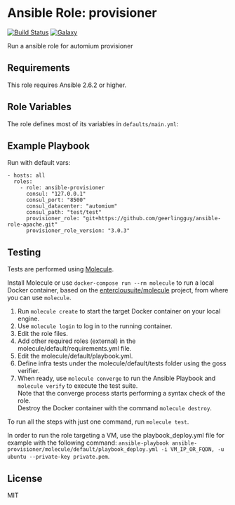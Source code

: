 Ansible Role: provisioner 
======================================

[![Build Status](https://travis-ci.org/automium/ansible-provisioner.svg?branch=master)](https://travis-ci.org/automium/ansible-provisioner)
[![Galaxy](https://img.shields.io/badge/galaxy-automium.provisioner-blue.svg?style=flat-square)](https://galaxy.ansible.com/automium/provisioner)  

Run a ansible role for automium provisioner

## Requirements

This role requires Ansible 2.6.2 or higher.

## Role Variables

The role defines most of its variables in `defaults/main.yml`:

## Example Playbook

Run with default vars:

```
- hosts: all
  roles:
    - role: ansible-provisioner
      consul: "127.0.0.1"
      consul_port: "8500"
      consul_datacenter: "automium"
      consul_path: "test/test"
      provisioner_role: "git+https://github.com/geerlingguy/ansible-role-apache.git"
      provisioner_role_version: "3.0.3"
```

## Testing

Tests are performed using [Molecule](http://molecule.readthedocs.org/en/latest/).

Install Molecule or use `docker-compose run --rm molecule` to run a local Docker container, based on the [enterclousuite/molecule](https://hub.docker.com/r/fminzoni/molecule/) project, from where you can use `molecule`.

1. Run `molecule create` to start the target Docker container on your local engine.  
2. Use `molecule login` to log in to the running container.  
3. Edit the role files.  
4. Add other required roles (external) in the molecule/default/requirements.yml file.  
5. Edit the molecule/default/playbook.yml.  
6. Define infra tests under the molecule/default/tests folder using the goss verifier.  
7. When ready, use `molecule converge` to run the Ansible Playbook and `molecule verify` to execute the test suite.  
Note that the converge process starts performing a syntax check of the role.  
Destroy the Docker container with the command `molecule destroy`.   

To run all the steps with just one command, run `molecule test`. 

In order to run the role targeting a VM, use the playbook_deploy.yml file for example with the following command: `ansible-playbook ansible-provisioner/molecule/default/playbook_deploy.yml -i VM_IP_OR_FQDN, -u ubuntu --private-key private.pem`.  

## License

MIT
